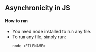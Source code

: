 ## Asynchronicity in JS

#### How to run
- You need node installed to run any file.
- To run any file, simply run:
  ```
  node <FILENAME>
  ```
